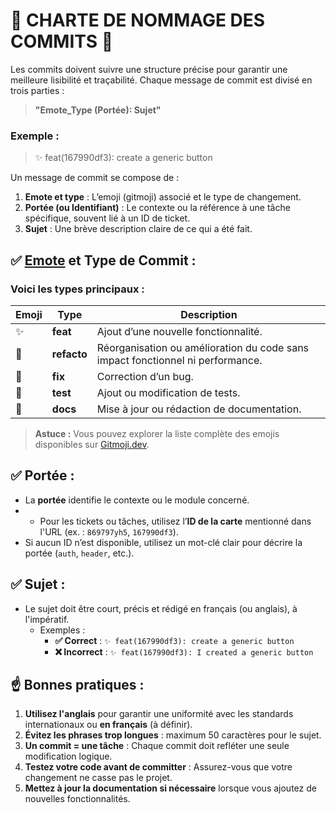 # 📖 **CHARTE DE NOMMAGE DES COMMITS** 📖

Les commits doivent suivre une structure précise pour garantir une meilleure lisibilité et traçabilité. Chaque message de commit est divisé en trois parties : 

>  **"Emote_Type (Portée): Sujet"**

### **Exemple :**
>✨ feat(167990df3): create a generic button

Un message de commit se compose de :
1. **Emote et type** : L’emoji (gitmoji) associé et le type de changement.
2. **Portée (ou Identifiant)** : Le contexte ou la référence à une tâche spécifique, souvent lié à un ID de ticket.
3. **Sujet** : Une brève description claire de ce qui a été fait.


## ✅ **[Emote](https://gitmoji.dev/) et Type de Commit :**

### Voici les types principaux :
| Emoji  | Type        | Description                                                                 |
|--------|-------------|-----------------------------------------------------------------------------|
| ✨      | **feat**    | Ajout d’une nouvelle fonctionnalité.                                        |
| 🔄      | **refacto** | Réorganisation ou amélioration du code sans impact fonctionnel ni performance. |
| 🐛      | **fix**     | Correction d’un bug.                                                       |
| 🚀      | **test**    | Ajout ou modification de tests.                                            |
| 📝      | **docs**    | Mise à jour ou rédaction de documentation.                                 |

> **Astuce :** Vous pouvez explorer la liste complète des emojis disponibles sur [Gitmoji.dev](https://gitmoji.dev/).


## ✅ **Portée :**

- La **portée** identifie le contexte ou le module concerné.
- - Pour les tickets ou tâches, utilisez l’**ID de la carte** mentionné dans l'URL (ex. : `869797yh5`, `167990df3`).
- Si aucun ID n’est disponible, utilisez un mot-clé clair pour décrire la portée (`auth`, `header`, etc.).

## ✅ **Sujet :**

- Le sujet doit être court, précis et rédigé en français (ou anglais), à l'impératif.
  - Exemples :
    - **✅ Correct** : `✨ feat(167990df3): create a generic button`
    - **❌ Incorrect** : `✨ feat(167990df3): I created a generic button`

## ☝️ **Bonnes pratiques :**
1. **Utilisez l'anglais** pour garantir une uniformité avec les standards internationaux ou **en français** (à définir).
2. **Évitez les phrases trop longues** : maximum 50 caractères pour le sujet.
3. **Un commit = une tâche** : Chaque commit doit refléter une seule modification logique.
4. **Testez votre code avant de committer** : Assurez-vous que votre changement ne casse pas le projet.
5. **Mettez à jour la documentation si nécessaire** lorsque vous ajoutez de nouvelles fonctionnalités.